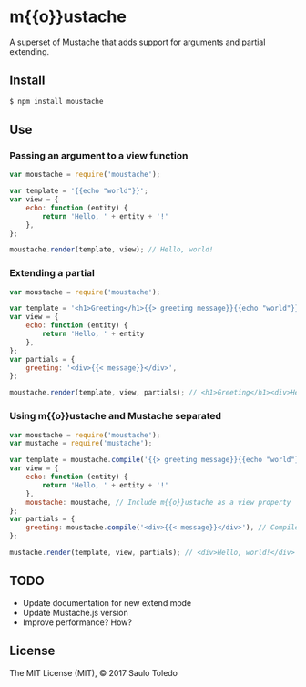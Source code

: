 # m{{o}}ustache

A superset of Mustache that adds support for arguments and partial extending.

## Install

```bash
$ npm install moustache
```

## Use

### Passing an argument to a view function

```js
var moustache = require('moustache');

var template = '{{echo "world"}}';
var view = {
    echo: function (entity) {
        return 'Hello, ' + entity + '!'
    },
};

moustache.render(template, view); // Hello, world!
```

### Extending a partial

```js
var moustache = require('moustache');

var template = '<h1>Greeting</h1>{{> greeting message}}{{echo "world"}}!';
var view = {
    echo: function (entity) {
        return 'Hello, ' + entity
    },
};
var partials = {
    greeting: '<div>{{< message}}</div>',
};

moustache.render(template, view, partials); // <h1>Greeting</h1><div>Hello, world!</div>
```

### Using m{{o}}ustache and Mustache separated

```js
var moustache = require('moustache');
var mustache = require('mustache');

var template = moustache.compile('{{> greeting message}}{{echo "world"}}'); // Compile the template
var view = {
    echo: function (entity) {
        return 'Hello, ' + entity + '!'
    },
    moustache: moustache, // Include m{{o}}ustache as a view property
};
var partials = {
    greeting: moustache.compile('<div>{{< message}}</div>'), // Compile the partials
};

mustache.render(template, view, partials); // <div>Hello, world!</div>
```

## TODO

- Update documentation for new extend mode
- Update Mustache.js version
- Improve performance? How?

## License

The MIT License (MIT), © 2017 Saulo Toledo
